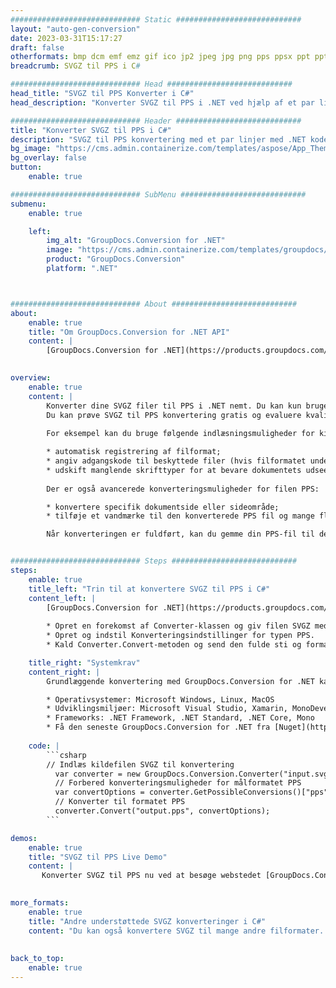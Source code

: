 ```yaml
---
############################# Static ############################
layout: "auto-gen-conversion"
date: 2023-03-31T15:17:27
draft: false
otherformats: bmp dcm emf emz gif ico jp2 jpeg jpg png pps ppsx ppt pptx psb psd svg svgz tga tif tiff webp wmf wmz
breadcrumb: SVGZ til PPS i C#

############################# Head ############################
head_title: "SVGZ til PPS Konverter i C#"
head_description: "Konverter SVGZ til PPS i .NET ved hjælp af et par linjer kode. Brug GroupDocs Document Conversion API til at konvertere over 160 filformater."

############################# Header ############################
title: "Konverter SVGZ til PPS i C#"
description: "SVGZ til PPS konvertering med et par linjer med .NET kode"
bg_image: "https://cms.admin.containerize.com/templates/aspose/App_Themes/V3/images/bg/header1.png"
bg_overlay: false
button:
    enable: true

############################# SubMenu ############################
submenu:
    enable: true

    left:
        img_alt: "GroupDocs.Conversion for .NET"
        image: "https://cms.admin.containerize.com/templates/groupdocs/images/product-logos/90x90-noborder/groupdocs-conversion-net.png"
        product: "GroupDocs.Conversion"
        platform: ".NET"



############################# About ############################
about:
    enable: true
    title: "Om GroupDocs.Conversion for .NET API"
    content: |
        [GroupDocs.Conversion for .NET](https://products.groupdocs.com/conversion/net/) kan bruges til at konvertere Microsoft Word, Excel, PowerPoint, PDF, Visio og andre formater. GroupDocs.Conversion er en selvstændig API, der er velegnet til back-end og interne systemer, hvor høj ydeevne er påkrævet. Det afhænger ikke af nogen software som Microsoft eller Open Office.
    

overview:
    enable: true
    content: |
        Konverter dine SVGZ filer til PPS i .NET nemt. Du kan kun bruge et par C# kodelinjer i enhver platform efter eget valg, såsom - Windows, Linux, macOS.
        Du kan prøve SVGZ til PPS konvertering gratis og evaluere kvaliteten af ​​konverteringsresultaterne. Sammen med simple filkonverteringsscenarier kan du prøve mere avancerede muligheder for at indlæse kilden SVGZ fil og for at gemme output PPS resultat. 
        
        For eksempel kan du bruge følgende indlæsningsmuligheder for kilden SVGZ:

        * automatisk registrering af filformat;
        * angiv adgangskode til beskyttede filer (hvis filformatet understøtter det);
        * udskift manglende skrifttyper for at bevare dokumentets udseende.
        
        Der er også avancerede konverteringsmuligheder for filen PPS:

        * konvertere specifik dokumentside eller sideområde;
        * tilføje et vandmærke til den konverterede PPS fil og mange flere.

        Når konverteringen er fuldført, kan du gemme din PPS-fil til den lokale filsti eller ethvert tredjepartslager som FTP, Amazon S3, Google Drive, Dropbox osv. Bemærk venligst - for at konvertere SVGZ til {{ TO}} er der ikke behov for yderligere software installeret - som MS Office, Open Office, Adobe Acrobat Reader osv.


############################# Steps ############################
steps:
    enable: true
    title_left: "Trin til at konvertere SVGZ til PPS i C#"
    content_left: |
        [GroupDocs.Conversion for .NET](https://products.groupdocs.com/conversion/net/) gør det nemt for udviklere at konvertere en SVGZ fil til PPS med et par linjer kode.
        
        * Opret en forekomst af Converter-klassen og giv filen SVGZ med den fulde sti
        * Opret og indstil Konverteringsindstillinger for typen PPS.
        * Kald Converter.Convert-metoden og send den fulde sti og format (PPS) som en parameter

    title_right: "Systemkrav"
    content_right: |
        Grundlæggende konvertering med GroupDocs.Conversion for .NET kan udføres med nogle få enkle trin. Vores API'er understøttes på alle større platforme og operativsystemer. Før du udfører koden nedenfor, skal du sørge for, at du har følgende forudsætninger installeret på dit system.

        * Operativsystemer: Microsoft Windows, Linux, MacOS
        * Udviklingsmiljøer: Microsoft Visual Studio, Xamarin, MonoDevelop
        * Frameworks: .NET Framework, .NET Standard, .NET Core, Mono
        * Få den seneste GroupDocs.Conversion for .NET fra [Nuget](https://www.nuget.org/packages/groupdocs.conversion)
         
    code: |
        ```csharp    
        // Indlæs kildefilen SVGZ til konvertering
          var converter = new GroupDocs.Conversion.Converter("input.svgz");
          // Forbered konverteringsmuligheder for målformatet PPS
          var convertOptions = converter.GetPossibleConversions()["pps"].ConvertOptions;
          // Konverter til formatet PPS
          converter.Convert("output.pps", convertOptions);
        ```

demos:
    enable: true
    title: "SVGZ til PPS Live Demo"
    content: |
       Konverter SVGZ til PPS nu ved at besøge webstedet [GroupDocs.Conversion App](https://products.groupdocs.app/conversion/family). Online demo har følgende fordele
          

more_formats:
    enable: true
    title: "Andre understøttede SVGZ konverteringer i C#"
    content: "Du kan også konvertere SVGZ til mange andre filformater. Se venligst listen nedenfor."
       
       
back_to_top:
    enable: true
---
```

